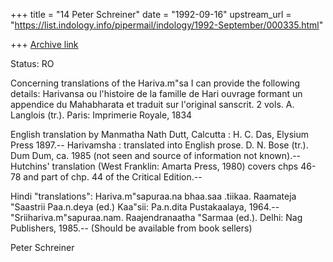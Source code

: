 +++
title = "14 Peter Schreiner"
date = "1992-09-16"
upstream_url = "https://list.indology.info/pipermail/indology/1992-September/000335.html"

+++
[Archive link](https://list.indology.info/pipermail/indology/1992-September/000335.html)

Status: RO

Concerning translations of the Hariva.m"sa I can provide the following
details:
Harivansa ou l'histoire de la famille de Hari ouvrage formant un appendice du
Mahabharata et traduit sur l'original sanscrit. 2 vols. A. Langlois (tr.).
Paris: Imprimerie Royale, 1834

English translation by Manmatha Nath Dutt, Calcutta : H. C. Das, Elysium Press
1897.--
Harivamsha : translated into English prose. D. N. Bose (tr.). Dum Dum, ca. 1985
(not seen and source of information not known).--
Hutchins' translation (West Franklin: Amarta Press, 1980) covers chps 46-78
and part of chp. 44 of the Critical Edition.--


Hindi "translations":
Hariva.m"sapuraa.na bhaa.saa .tiikaa. Raamateja "Saastrii Paa.n.deya (ed.)
Kaa"sii: Pa.n.dita Pustakaalaya, 1964.--
"Sriihariva.m"sapuraa.nam. Raajendranaatha "Sarmaa (ed.). Delhi:
Nag Publishers, 1985.-- (Should be available from book sellers)

Peter Schreiner




